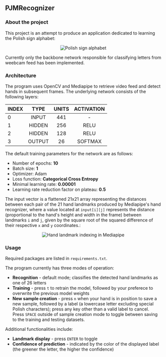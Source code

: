 ## PJMRecognizer
### About the project
This project is an attempt to produce an application dedicated to learning the Polish sign alphabet: <br />

<p align="center">
  <img src="https://github.com/worthy11/PJMRecognizer/img/polski-alfabet-palcowy.jpg" alt="Polish sign alphabet"/>
</p>

Currently only the backbone network responsible for classifying letters from weebcam feed has been implemented.

### Architecture
The program uses OpenCV and Mediapipe to retrieve video feed and detect hands in subsequent frames. The underlying network consists of the following layers: <br />

|INDEX|TYPE|UNITS|ACTIVATION|
|-|:-:|:-:|:-:|
|0|INPUT|441|-|
|1|HIDDEN|256|RELU|
|2|HIDDEN|128|RELU|
|3|OUTPUT|26|SOFTMAX|

The default training parameters for the network are as follows:
- Number of epochs: **10**
- Batch size: **1**
- Optimizer: Adam
- Loss function: **Categorical Cross Entropy**
- Minimal learning rate: **0.00001**
- Learning rate reduction factor on plateau: **0.5** <br />

The input vector is a flattened 21x21 array representing the distances between each pair of the 21 hand landmarks produced by Mediapipe's hand recognizer, where a value located at `input[i][j]` represents the distance (proportional to the hand's height and width in the frame) between landmarks `i` and `j`, given by the square root of the squared difference of their respective `x` and `y` coordinates.: <br />

<p align="center">
  <img src="https://github.com/worthy11/PJMRecognizer/img/hand_landmarks.png" alt="Hand landmark indexing in Mediapipe"/>
</p>

### Usage
Required packages are listed in `requirements.txt`. <br />

The program currently has three modes of operation:
- **Recognition** - default mode; classifies the detected hand landmarks as one of 26 letters
- **Training** - press `t` to retrain the model, followed by your preferece to overwrite the previous model weights 
- **New sample creation** - press `n` when your hand is in position to save a new sample, followed by a label (a lowercase letter excluding special Polish characters); press any key other than a valid label to cancel. Press `SPACE` outside of sample creation mode to toggle between saving to the training and testing datasets. <br />

Additional functionalities include:
- **Landmark display** - press `ENTER` to toggle
- **Confidence of prediction** - indicated by the color of the displayed label (the greener the letter, the higher the confidence)